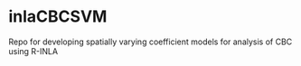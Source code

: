 # inlaCBCSVM
Repo for developing spatially varying coefficient models for analysis of CBC using R-INLA
